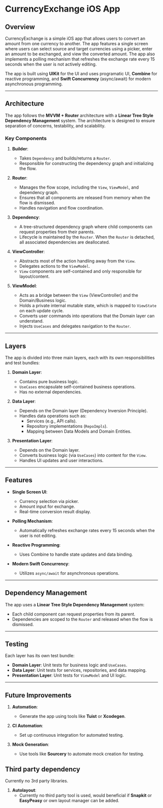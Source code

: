 
# CurrencyExchange iOS App

## Overview

CurrencyExchange is a simple iOS app that allows users to convert an amount from one currency to another. The app features a single screen where users can select source and target currencies using a picker, enter an amount to be exchanged, and view the converted amount. The app also implements a polling mechanism that refreshes the exchange rate every 15 seconds when the user is not actively editing.

The app is built using **UIKit** for the UI and uses programatic UI, **Combine** for reactive programming, and **Swift Concurrency** (async/await) for modern asynchronous programming.

---

## Architecture

The app follows the **MVVM + Router** architecture with a **Linear Tree Style Dependency Management** system. The architecture is designed to ensure separation of concerns, testability, and scalability.

### Key Components

1. **Builder**:
   - Takes `Dependency` and builds/returns a `Router`.
   - Responsible for constructing the dependency graph and initializing the flow.

2. **Router**:
   - Manages the flow scope, including the `View`, `ViewModel`, and dependency graph.
   - Ensures that all components are released from memory when the flow is dismissed.
   - Handles navigation and flow coordination.

3. **Dependency**:
   - A tree-structured dependency graph where child components can request properties from their parents.
   - Lifecycle is maintained by the `Router`. When the `Router` is detached, all associated dependencies are deallocated.

4. **ViewController**:
   - Abstracts most of the action handling away from the `View`.
   - Delegates actions to the `ViewModel`.
   - `View` components are self-contained and only responsible for layout/content.

5. **ViewModel**:
   - Acts as a bridge between the `View` (ViewController) and the Domain/Business logic.
   - Holds a private internal mutable state, which is mapped to `ViewState` on each update cycle.
   - Converts user commands into operations that the Domain layer can understand.
   - Injects `UseCases` and delegates navigation to the `Router`.

---

## Layers

The app is divided into three main layers, each with its own responsibilities and test bundles:

1. **Domain Layer**:
   - Contains pure business logic.
   - `UseCases` encapsulate self-contained business operations.
   - Has no external dependencies.

2. **Data Layer**:
   - Depends on the Domain layer (Dependency Inversion Principle).
   - Handles data operations such as:
     - Services (e.g., API calls).
     - Repository implementations (`RepoImpls`).
     - Mapping between Data Models and Domain Entities.

3. **Presentation Layer**:
   - Depends on the Domain layer.
   - Converts business logic (via `UseCases`) into content for the `View`.
   - Handles UI updates and user interactions.

---

## Features

- **Single Screen UI**:
  - Currency selection via picker.
  - Amount input for exchange.
  - Real-time conversion result display.

- **Polling Mechanism**:
  - Automatically refreshes exchange rates every 15 seconds when the user is not editing.

- **Reactive Programming**:
  - Uses Combine to handle state updates and data binding.

- **Modern Swift Concurrency**:
  - Utilizes `async/await` for asynchronous operations.

---

## Dependency Management

The app uses a **Linear Tree Style Dependency Management** system:
- Each child component can request properties from its parent.
- Dependencies are scoped to the `Router` and released when the flow is dismissed.

---

## Testing

Each layer has its own test bundle:
- **Domain Layer**: Unit tests for business logic and `UseCases`.
- **Data Layer**: Unit tests for services, repositories, and data mapping.
- **Presentation Layer**: Unit tests for `ViewModel` and UI logic.

---

## Future Improvements

1. **Automation**:
   - Generate the app using tools like **Tuist** or **Xcodegen**.
   
2. **CI Automation**:
   - Set up continuous integration for automated testing.

3. **Mock Generation**:
   - Use tools like **Sourcery** to automate mock creation for testing.
   
   
## Third party dependency

Currently no 3rd party libraries.

1. **Autolayout**:
   - Currently no third party tool is used, would beneficial if **Snapkit** or **EasyPeasy** or own layout manager can be added.

   




